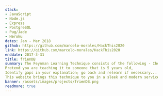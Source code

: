 ```yaml
---
stack:
- JavaScript
- Node.js
- Express
- PostgreSQL
- Pug/Jade
- Heroku
dates: Jan - Mar 2018
github: https://github.com/marcelo-morales/HackThis2020
link: https://github.com/marcelo-morales/HackThis2020
enddate: 2017-3-31
title: frienDB
summary: The Feynman Learning Technique consists of the following - Choose a concept you want to learn about
Pretend you are teaching it to someone that is 5 years old,
Identify gaps in your explanation; go back and relearn if necessary...
This website brings this technique to you in a sleek and modern service!
banner: /assets/images/projects/frienDB.png
readmore: true
---
```



